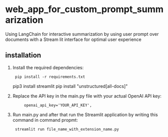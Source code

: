 # web_app_for_custom_prompt_summarization
Using LangChain for interactive summarization by using user prompt over documents with a Stream lit interface for optimal user experience  
## installation
        
1. Install the required dependencies:

        pip install -r requirements.txt
	pip3 install streamlit
        pip install "unstructured[all-docs]"

2. Replace the API key in the main.py file with your actual OpenAI API key:

            openai_api_key='YOUR_API_KEY',

3. Run main.py and after that run the Streamlit application by writing this command in command propmt:

        streamlit run file_name_with_extension_name.py
